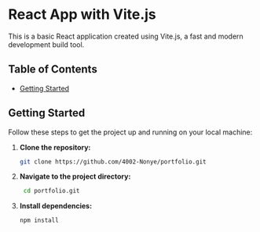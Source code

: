 # React App with Vite.js

This is a basic React application created using Vite.js, a fast and modern development build tool.

## Table of Contents

- [Getting Started](#getting-started)

## Getting Started

Follow these steps to get the project up and running on your local machine:

1. **Clone the repository:**

   ```bash
   git clone https://github.com/4002-Nonye/portfolio.git

   ```

2. **Navigate to the project directory:**
   ```bash
    cd portfolio.git
   ```
3. **Install dependencies:**
   ```bash
   npm install
   ```
